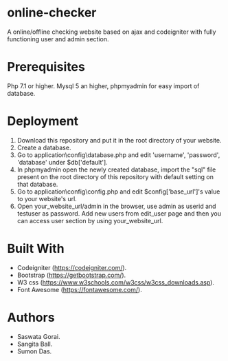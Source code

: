 # online-checker

A online/offline checking website based on ajax and codeigniter with fully functioning user and admin section.

# Prerequisites

Php 7.1 or higher.
Mysql 5 an higher, phpmyadmin for easy import of database.


# Deployment

1. Download this repository and put it in the root directory of your website. 
2. Create a database.
3. Go to application\config\database.php and edit 'username', 'password', 'database' under $db['default'].
4. In phpmyadmin open the newly created database, import the "sql" file present on the root directory of this repository with default setting on that database.
5. Go to application\config\config.php and edit $config['base_url']'s value to your website's url.
6. Open your_website_url/admin in the browser, use admin as userid and testuser as password. Add new users from edit_user page and then you can access user section by using your_website_url. 

# Built With

* Codeigniter (https://codeigniter.com/).
* Bootstrap (https://getbootstrap.com/).
* W3 css (https://www.w3schools.com/w3css/w3css_downloads.asp).
* Font Awesome (https://fontawesome.com/).

# Authors

* Saswata Gorai.
* Sangita Ball.
* Sumon Das.
